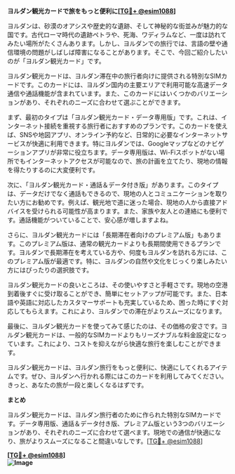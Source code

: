 **ヨルダン観光カードで旅をもっと便利に[[TG💪+ @esim1088](https://t.me/s/esim1088)]**

ヨルダンは、砂漠のオアシスや歴史的な遺跡、そして神秘的な街並みが魅力的な国です。古代ローマ時代の遺跡ペトラや、死海、ワディラムなど、一度は訪れてみたい場所がたくさんあります。しかし、ヨルダンでの旅行では、言語の壁や通信環境の問題がしばしば障害になることがあります。そこで、今回ご紹介したいのが「ヨルダン観光カード」です。

ヨルダン観光カードは、ヨルダン滞在中の旅行者向けに提供される特別なSIMカードです。このカードには、ヨルダン国内の主要エリアで利用可能な高速データ通信や通話機能が含まれています。また、このカードにはいくつかのバリエーションがあり、それぞれのニーズに合わせて選ぶことができます。

まず、最初のタイプは「ヨルダン観光カード・データ専用版」です。これは、インターネット接続を重視する旅行者におすすめのプランです。このカードを使えば、SNSや地図アプリ、オンライン予約など、日常的に必要なインターネットサービスが快適に利用できます。特にヨルダンでは、Googleマップなどのナビゲーションアプリが非常に役立ちます。データ専用版は、Wi-Fiスポットがない場所でもインターネットアクセスが可能なので、旅の計画を立てたり、現地の情報を得たりするのに大変便利です。

次に、「ヨルダン観光カード・通話＆データ付き版」があります。このタイプは、データだけでなく通話もできるので、現地の人とコミュニケーションを取りたい方にお勧めです。例えば、観光地で道に迷った場合、現地の人から直接アドバイスを受けられる可能性が高まります。また、家族や友人との連絡にも便利です。通話機能がついていることで、安心感が増しますよね。

さらに、ヨルダン観光カードには「長期滞在者向けのプレミアム版」もあります。このプレミアム版は、通常の観光カードよりも長期間使用できるプランです。ヨルダンで長期滞在を考えている方や、何度もヨルダンを訪れる方には、このプレミアム版が最適です。特に、ヨルダンの自然や文化をじっくり楽しみたい方にはぴったりの選択肢です。

ヨルダン観光カードの良いところは、その使いやすさと手軽さです。現地の空港到着後すぐに受け取ることができ、簡単にセットアップが可能です。また、日本語や英語に対応したカスタマーサポートも充実しているため、困った時にすぐ対応してもらえます。これにより、ヨルダンでの滞在がよりスムーズになります。

最後に、ヨルダン観光カードを使ってみて感じたのは、その価格の安さです。ヨルダン観光カードは、一般的なSIMカードよりもリーズナブルな料金設定になっています。これにより、コストを抑えながら快適な旅行を楽しむことができます。

ヨルダン観光カードは、ヨルダン旅行をもっと便利に、快適にしてくれるアイテムです。ぜひ、ヨルダンへ行かれる際にはこのカードを利用してみてください。きっと、あなたの旅が一段と楽しくなるはずです。

**まとめ**

ヨルダン観光カードは、ヨルダン旅行者のために作られた特別なSIMカードです。データ専用版、通話＆データ付き版、プレミアム版という3つのバリエーションがあり、それぞれのニーズに合わせて選べます。現地での通信が快適になり、旅がよりスムーズになること間違いなしです。[[TG💪+ @esim1088](https://t.me/s/esim1088)]

**[[TG💪+ @esim1088](https://t.me/s/esim1088)]  
![Image](https://i.postimg.cc/Y0z9fWf4/image.png)**
